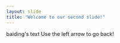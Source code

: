 ```yaml
---
layout: slide
title: "Welcome to our second slide!"
---
```

baiding's text
Use the left arrow to go back!

